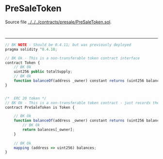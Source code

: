 # PreSaleToken

Source file [../../../contracts/presale/PreSaleToken.sol](../../../contracts/presale/PreSaleToken.sol).

<br />

<hr />

```javascript
// BK NOTE - Should be 0.4.11; but was previously deployed
pragma solidity ^0.4.10;

// BK Ok - This is a non-transferable token contract interface 
contract Token {
    // BK Ok
    uint256 public totalSupply;
    // BK Ok
    function balanceOf(address _owner) constant returns (uint256 balance);
}


/*  ERC 20 token */
// BK Ok - This is a non-transferable token contract - just records the token balances
contract PreSaleToken is Token {

    // BK Ok
    function balanceOf(address _owner) constant returns (uint256 balance) {
    	// BK Ok
        return balances[_owner];
    }
    
    // BK Ok
    mapping (address => uint256) balances;
}
```